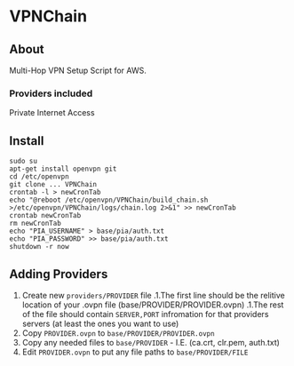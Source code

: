 # VPNChain

## About
Multi-Hop VPN Setup Script for AWS.

### Providers included
Private Internet Access

## Install

    sudo su
    apt-get install openvpn git
    cd /etc/openvpn
    git clone ... VPNChain
    crontab -l > newCronTab
    echo "@reboot /etc/openvpn/VPNChain/build_chain.sh >/etc/openvpn/VPNChain/logs/chain.log 2>&1" >> newCronTab
    crontab newCronTab
    rm newCronTab
    echo "PIA_USERNAME" > base/pia/auth.txt
    echo "PIA_PASSWORD" >> base/pia/auth.txt
    shutdown -r now

## Adding Providers
1. Create new `providers/PROVIDER` file
.1.The first line should be the relitive location of your .ovpn file (base/PROVIDER/PROVIDER.ovpn)
.1.The rest of the file should contain `SERVER,PORT` infromation for that providers servers (at least the ones you want to use)
1. Copy `PROVIDER.ovpn` to `base/PROVIDER/PROVIDER.ovpn`
1. Copy any needed files to `base/PROVIDER` - I.E. (ca.crt, clr.pem, auth.txt)
1. Edit `PROVIDER.ovpn` to put any file paths to `base/PROVIDER/FILE`
